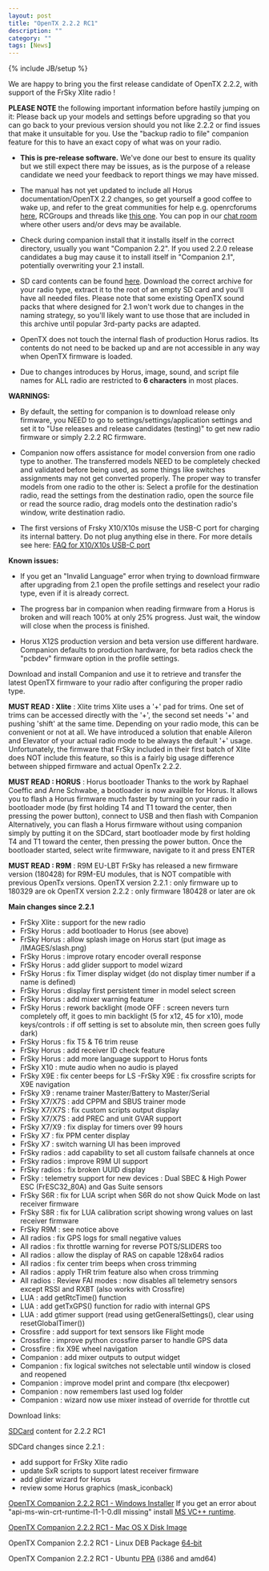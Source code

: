```yaml
---
layout: post
title: "OpenTX 2.2.2 RC1"
description: ""
category: ""
tags: [News]
---
```

{% include JB/setup %}

We are happy to bring you the first release candidate of OpenTX 2.2.2, with support of the FrSky Xlite radio !

**PLEASE NOTE** the following important information before hastily jumping on it:
Please back up your models and settings before upgrading so that you can go back to your previous version should you not like 2.2.2 or find issues that make it unsuitable for you. Use the "backup radio to file" companion feature for this to have an exact copy of what was on your radio.

- **This is pre-release software.** We've done our best to ensure its quality but we still expect there may be issues, as is the purpose of a release candidate we need your feedback to report things we may have missed.

- The manual has not yet updated to include all Horus documentation/OpenTX 2.2 changes, so get yourself a good coffee to wake up, and refer to the great communities for help e.g. openrcforums [here](http://openrcforums.com/forum/viewforum.php?f=45), RCGroups and threads like [this one](https://www.rcgroups.com/forums/showthread.php?2823315-OpenTx-2-2). You can pop in our [chat room](https://chat.open-tx.org) where other users and/or devs may be available.

- Check during companion install that it installs itself in the correct directory, usually you want "Companion 2.2". If you used 2.2.0 release candidates a bug may cause it to install itself in "Companion 2.1", potentially overwriting your 2.1 install.

- SD card contents can be found [here](http://downloads.open-tx.org/2.2/rc/sdcard/). Download the correct archive for your radio type, extract it to the root of an empty SD card and you'll have all needed files. Please note that some existing OpenTX sound packs that where designed for 2.1 won't work due to changes in the naming strategy, so you'll likely want to use those that are included in this archive until popular 3rd-party packs are adapted.

- OpenTX does not touch the internal flash of production Horus radios. Its contents do not need to be backed up and are not accessible in any way when OpenTX firmware is loaded.

- Due to changes introduces by Horus, image, sound, and script file names for ALL radio are restricted to **6 characters** in most places.

**WARNINGS:**

- By default, the setting for companion is to download release only firmware, you NEED to go to settings/settings/application settings and set it to "Use releases and release candidates (testing)" to get new radio firmware or simply 2.2.2 RC firmware.

- Companion now offers assistance for model conversion from one radio type to another. The transferred models NEED to be completely checked and validated before being used, as some things like switches assignments may not get converted properly. The proper way to transfer models from one radio to the other is: Select a profile for the destination radio, read the settings from the destination radio, open the source file or read the source radio, drag models onto the destination radio's window, write destination radio.

- The first versions of Frsky X10/X10s misuse the USB-C port for charging its internal battery. Do not plug anything else in there. For more details see here: [FAQ for X10/X10s USB-C port](https://opentx.gitbooks.io/manual-for-opentx-2-2/faq.html#usb-c-port-on-the-frsky-x10-and-x10s)

**Known issues:**

- If you get an "Invalid Language" error when trying to download firmware after upgrading from 2.1 open the profile settings and reselect your radio type, even if it is already correct.
- The progress bar in companion when reading firmware from a Horus is broken and will reach 100% at only 25% progress. Just wait, the window will close when the process is finished.

- Horus X12S production version and beta version use different hardware. Companion defaults to production hardware, for beta radios check the "pcbdev" firmware option in the profile settings.

Download and install Companion and use it to retrieve and transfer the latest OpenTX firmware to your radio after configuring the proper radio type.

**MUST READ : Xlite** : Xlite trims
Xlite uses a '+' pad for trims. One set of trims can be accessed directly with the '+', the second set needs '+' and pushing 'shift' at the same time. Depending on your radio mode, this can be convenient or not at all. We have introduced a solution that enable Aileron and Elevator of your actual radio mode to be always the default '+' usage. Unfortunately, the firmware that FrSky included in their first batch of Xlite does NOT include this feature, so this is a fairly big usage difference between shipped firmware and actual OpenTx  2.2.2.

**MUST READ : HORUS** : Horus bootloader
Thanks to the work by Raphael Coeffic and Arne Schwabe, a bootloader is now availble for Horus. It allows you to flash a Horus firmware much faster by turning on your radio in bootloader mode (by first holding T4 and T1 toward the center, then pressing the power button), connect to USB and then flash with Companion
Alternatively, you can flash a Horus firmware without using companion simply by putting it on the SDCard, start bootloader mode by first holding T4 and T1 toward the center, then pressing the power button. Once the bootloader started, select write firmwware, navigate to it and press ENTER

**MUST READ : R9M** : R9M EU-LBT
FrSky has released a new firmware version (180428) for R9M-EU modules, that is NOT compatible with previous OpenTx versions.
OpenTX version 2.2.1 : only firmware up to 180329 are ok
OpenTX version 2.2.2 : only firmware 180428 or later are ok

**Main changes since 2.2.1**
- FrSky Xlite : support for the new radio
- FrSky Horus : add bootloader to Horus (see above)
- FrSky Horus : allow splash image on Horus start (put image as /IMAGES/slash.png)
- FrSky Horus : improve rotary encoder overall response
- FrSky Horus : add glider support to model wizard
- FrSky Horus : fix Timer display widget (do not display timer number if a name is defined)
- FrSky Horus : display first persistent timer in model select screen
- FrSky Horus : add mixer warning feature
- FrSky Horus : rework backlight (mode OFF : screen nevers turn completely off, it goes to min backlight (5 for x12, 45 for x10), mode keys/controls : if off setting is set to absolute min, then screen goes fully dark)
- FrSky Horus : fix T5 & T6 trim reuse
- FrSky Horus : add receiver ID check feature
- FrSky Horus : add more language support to Horus fonts
- FrSky X10 : mute audio when no audio is played
- FrSky X9E : fix center beeps for LS
 -FrSky X9E : fix crossfire scripts for X9E navigation
- FrSky X9 : rename trainer Master/Battery to Master/Serial
- FrSky X7/X7S : add CPPM and SBUS trainer mode
- FrSky X7/X7S : fix custom scripts output display
- FrSky X7/X7S : add PREC and unit GVAR support
- FrSky X7/X9 : fix display for timers over 99 hours
- FrSky X7 : fix PPM center display
- FrSky X7 : switch warning UI has been improved
- FrSky radios : add capability to set all custom failsafe channels at once
- FrSky radios : improve R9M UI support
- FrSky radios : fix broken UUID display
- FrSky : telemetry support for new devices : Dual SBEC & High Power ESC (FrESC32_80A) and Gas Suite sensors
- FrSky S6R : fix for LUA script when S6R do not show Quick Mode on last receiver firmware
- FrSky S8R : fix for LUA calibration script showing wrong values on last receiver firmware
- FrSky R9M : see notice above
- All radios : fix GPS logs for small negative values
- All radios : fix throttle warning for reverse POTS/SLIDERS too
- All radios : allow the display of RAS on capable 128x64 radios
- All radios : fix center trim beeps when cross trimming
- All radios : apply THR trim feature also when cross trimming
- All radios : Review FAI modes : now disables all telemetry sensors except RSSI and RXBT (also works with Crossfire)
- LUA : add getRtcTime() function
- LUA : add getTxGPS() function for radio with internal GPS
- LUA : add gtimer support (read using getGeneralSettings(), clear using resetGlobalTimer())
- Crossfire : add support for text sensors like Flight mode
- Crossfire : improve python crossfire parser to handle GPS data
- Crossfire : fix X9E wheel navigation
- Companion : add mixer outputs to output widget
- Companion : fix logical switches not selectable until window is closed and reopened
- Companion : improve model print and compare (thx elecpower)
- Companion : now remembers last used log folder
- Companion : wizard now use mixer instead of override for throttle cut

Download links:

[SDCard](http://downloads.open-tx.org/2.2/rc/sdcard/) content for 2.2.2 RC1

SDCard changes since 2.2.1 :
- add support for FrSky Xlite radio
- update SxR scripts to support latest receiver firmware
- add glider wizard for Horus
- review some Horus graphics (mask_iconback)


[OpenTX Companion 2.2.2 RC1 - Windows Installer](https://downloads.open-tx.org/2.2/rc/companion/windows/companion-windows-2.2.2.exe)
If you get an error about "api-ms-win-crt-runtime-I1-1-0.dll missing" install [MS VC++ runtime](https://support.microsoft.com/en-us/help/2999226/update-for-universal-c-runtime-in-windows).

[OpenTX Companion 2.2.2 RC1 - Mac OS X Disk Image](https://downloads.open-tx.org/2.2/rc/companion/macosx/opentx-companion-2.2.2.dmg)

OpenTX Companion 2.2.2 RC1 - Linux DEB Package [64-bit](https://downloads.open-tx.org/2.2/rc/companion/linux/companion22_2.2.2_amd64.deb)

OpenTX Companion 2.2.2 RC1 - Ubuntu [PPA](https://launchpad.net/~opentx-test/+archive/ubuntu/rel/+packages) (i386 and amd64)
